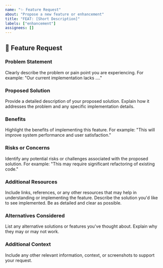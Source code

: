 ```yaml
---
name: "✨ Feature Request"
about: "Propose a new feature or enhancement"
title: "FEAT: [Short Description]"
labels: ["enhancement"]
assignees: []
---
```


## 🚀 Feature Request

### **Problem Statement**

Clearly describe the problem or pain point you are experiencing.
For example: "Our current implementation lacks ...."

### **Proposed Solution**

Provide a detailed description of your proposed solution.
Explain how it addresses the problem and any specific implementation details.

### **Benefits**

Highlight the benefits of implementing this feature.
For example: "This will improve system performance and user satisfaction."

### **Risks or Concerns**

Identify any potential risks or challenges associated with the proposed solution.
For example: "This may require significant refactoring of existing code."

### **Additional Resources**

Include links, references, or any other resources that may help in understanding or implementing the feature.
Describe the solution you'd like to see implemented.
Be as detailed and clear as possible.

### **Alternatives Considered**

List any alternative solutions or features you've thought about.
Explain why they may or may not work.

### **Additional Context**

Include any other relevant information, context, or screenshots to support your request.
